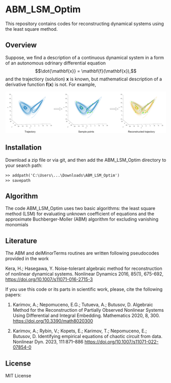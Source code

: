 # ABM_LSM_Optim
This repository contains codes for reconstructing dynamical systems using the least square method. 

## Overview

Suppose, we find a description of a continuous dynamical system in a form of an autonomous odrinary differential equation
$$\dot{\mathbf{x}} = \mathbf{f}(\mathbf{x}),$$
and the trajectiory (solution) $\mathbf{x}$ is known, but mathematical description of a derivative function $\mathbf{f}(\mathbf{x})$ is not. For example, 

![Fig1](https://github.com/aikarimov/ABM_LSM_Optim/blob/main/scheme.drawio.png)


## Installation
Download a zip file or via git, and then add the ABM_LSM_Optim directory to your search path:

```
>> addpath('C:\Users\...\Downloads\ABM_LSM_Optim')  
>> savepath
```
## Algorithm

The code ABM_LSM_Optim uses two basic algorithms: the least square method (LSM) for evaluating unknown coefficient of equations and the approximate Buchberger-Moller (ABM) algorithm for excluding vanishing monomials 

## Literature
The ABM and delMinorTerms routines are written following pseudocodes provided in the work

Kera, H.; Hasegawa, Y. Noise-tolerant algebraic method for reconstruction of nonlinear dynamical systems. Nonlinear Dynamics 2016, 85(1), 675-692,  https://doi.org/10.1007/s11071-016-2715-3

If you use this code or its parts in scientific work, please, cite the following papers:

1. Karimov, A.; Nepomuceno, E.G.; Tutueva, A.; Butusov, D. Algebraic Method for the Reconstruction of Partially Observed Nonlinear Systems Using Differential and Integral Embedding. Mathematics 2020, 8, 300. https://doi.org/10.3390/math8020300

2. Karimov, A.; Rybin, V.; Kopets, E.; Karimov, T.; Nepomuceno, E.; Butusov, D. Identifying empirical equations of chaotic circuit from data. Nonlinear Dyn. 2023, 111:871–886 https://doi.org/10.1007/s11071-022-07854-0

## License
MIT License

